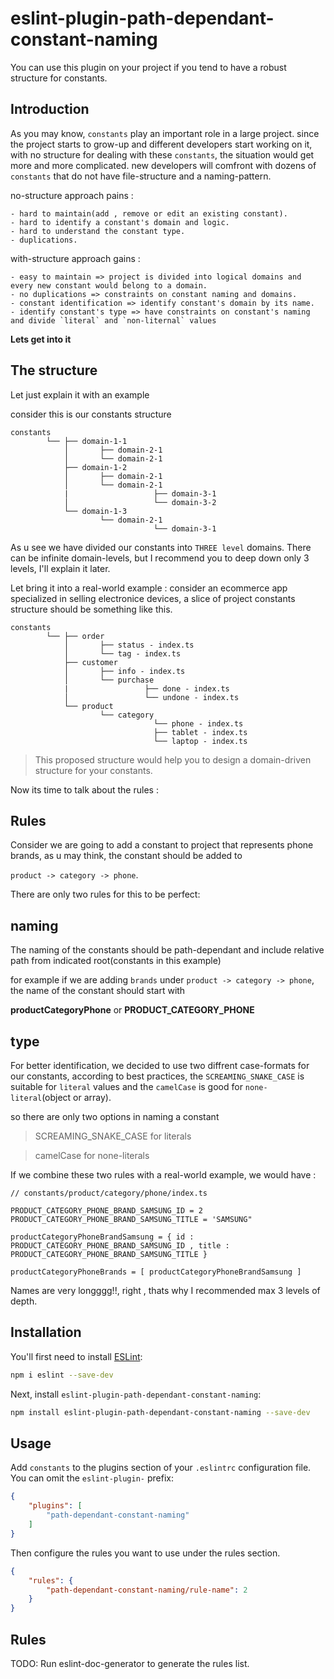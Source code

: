 # eslint-plugin-path-dependant-constant-naming

You can use this plugin on your project if you tend to have a robust structure for constants.

## Introduction
As you may know, `constants` play an important role in a large project.
since the project starts to grow-up and different developers start working on it, with no structure for dealing with these `constants`, the situation would get more and more complicated.
new developers will comfront with dozens of `constants` that do not have file-structure and a naming-pattern.

no-structure approach pains :

    - hard to maintain(add , remove or edit an existing constant).
    - hard to identify a constant's domain and logic.
    - hard to understand the constant type.
    - duplications.

with-structure approach gains : 

    - easy to maintain => project is divided into logical domains and every new constant would belong to a domain.
    - no duplications => constraints on constant naming and domains.
    - constant identification => identify constant's domain by its name.
    - identify constant's type => have constraints on constant's naming and divide `literal` and `non-liternal` values

**Lets get into it**

## The structure
Let just explain it with an example

consider this is our constants structure
```
constants
        └── ├── domain-1-1
            │       ├── domain-2-1
            │       └── domain-2-1
            ├── domain-1-2
            │       ├── domain-2-1
            │       └── domain-2-1
            |                   ├── domain-3-1
            │                   └── domain-3-2
            └── domain-1-3
                    └── domain-2-1
                                └── domain-3-1
```

As u see we have divided our constants into `THREE level` domains.
There can be infinite domain-levels, but I recommend you to deep down only 3 levels, I'll explain it later.

Let bring it into a real-world example :
consider an ecommerce app specialized in selling electronice devices, a slice of project constants structure should be something like this.
```
constants
        └── ├── order
            │       ├── status - index.ts
            │       └── tag - index.ts
            ├── customer
            │       ├── info - index.ts
            │       └── purchase
            |                 ├── done - index.ts
            │                 └── undone - index.ts
            └── product
                    └── category
                                └── phone - index.ts
                                ├── tablet - index.ts
                                └── laptop - index.ts
```

> This proposed structure would help you to design a domain-driven structure for your constants.

Now its time to talk about the rules :
## Rules

Consider we are going to add a constant to project that represents phone brands,
as u may think, the constant should be added to

`product -> category -> phone`.

There are only two rules for this to be perfect:
 
## naming
The naming of the constants should be path-dependant and include relative path from indicated root(constants in this example)

for example if we are adding `brands` under `product -> category -> phone`, the name of the constant should start with 

**productCategoryPhone**  or **PRODUCT_CATEGORY_PHONE**

## type
For better identification, we decided to use two diffrent case-formats for our constants, according to best practices, the `SCREAMING_SNAKE_CASE` is suitable for `literal` values and the `camelCase` is good for `none-literal`(object or array).

so there are only two options in naming a constant

  > SCREAMING_SNAKE_CASE for literals
  
  > camelCase for none-literals

If we combine these two rules with a real-world example, we would have :
```
// constants/product/category/phone/index.ts

PRODUCT_CATEGORY_PHONE_BRAND_SAMSUNG_ID = 2
PRODUCT_CATEGORY_PHONE_BRAND_SAMSUNG_TITLE = 'SAMSUNG"

productCategoryPhoneBrandSamsung = { id : PRODUCT_CATEGORY_PHONE_BRAND_SAMSUNG_ID , title : PRODUCT_CATEGORY_PHONE_BRAND_SAMSUNG_TITLE }

productCategoryPhoneBrands = [ productCategoryPhoneBrandSamsung ]
```
Names are very longggg!!, right , thats why I recommended max 3 levels of depth.


## Installation

You'll first need to install [ESLint](https://eslint.org/):

```sh
npm i eslint --save-dev
```

Next, install `eslint-plugin-path-dependant-constant-naming`:

```sh
npm install eslint-plugin-path-dependant-constant-naming --save-dev
```

## Usage

Add `constants` to the plugins section of your `.eslintrc` configuration file. You can omit the `eslint-plugin-` prefix:

```json
{
    "plugins": [
        "path-dependant-constant-naming"
    ]
}
```


Then configure the rules you want to use under the rules section.

```json
{
    "rules": {
        "path-dependant-constant-naming/rule-name": 2
    }
}
```

## Rules

<!-- begin auto-generated rules list -->
TODO: Run eslint-doc-generator to generate the rules list.
<!-- end auto-generated rules list -->


